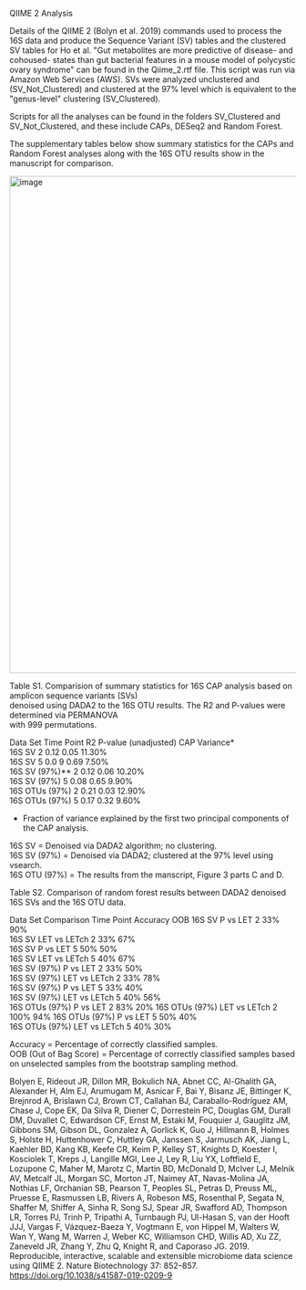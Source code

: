 QIIME 2 Analysis

Details of the QIIME 2 (Bolyn et al. 2019) commands used to process the 16S data and produce the Sequence Variant (SV) tables and the clustered SV tables for Ho et al. "Gut metabolites are more predictive of disease- and cohoused- states than gut bacterial features in a mouse model of polycystic ovary syndrome" can be found in the Qiime_2.rtf file. This script was run via Amazon Web Services (AWS). SVs were analyzed unclustered and (SV_Not_Clustered) and clustered at the 97% level which is equivalent to the "genus-level" clustering (SV_Clustered).

Scripts for all the analyses can be found in the folders SV_Clustered and SV_Not_Clustered, and these include CAPs, DESeq2 and Random Forest.

The supplementary tables below show summary statistics for the CAPs and Random Forest analyses along with the 16S OTU results show in the manuscript for comparison. 

<img width="871" alt="image" src="https://user-images.githubusercontent.com/20593241/128244056-842cffd1-55a2-4f81-9690-1b15b1d520db.png">


Table S1. Comparision of summary statistics for 16S CAP analysis based on amplicon sequence variants (SVs) 					
denoised using DADA2 to the 16S OTU results. The R2 and P-values were determined via PERMANOVA 					
with 999 permutations.					
					
Data  Set	        Time Point	  R2	  P-value (unadjusted)  CAP Variance*	
16S   SV	        2	            0.12	      0.05	            11.30%	
16S   SV 	        5	            0.0 9	      0.69	            7.50%	
16S   SV (97%)**	2	            0.12	      0.06              10.20%	
16S   SV (97%) 	  5	            0.08	      0.65	            9.90%	
16S   OTUs (97%)	2	            0.21	      0.03	            12.90%	
16S   OTUs (97%)	5	            0.17	      0.32	            9.60%	
					
* Fraction of variance explained by the first two principal components of the CAP analysis.					
					
16S SV = Denoised via DADA2 algorithm; no clustering.					
16S SV (97%) = Denoised via DADA2; clustered at the 97% level using vsearch.					
16S OTU (97%) = The results from the manscript, Figure 3 parts C and D.					
					
Table S2. Comparison of random forest results between DADA2 denoised 16S SVs and the 16S OTU data.					
					
Data Set	        Comparison	    Time Point  Accuracy	OOB	
16S SV	          P vs LET	      2	          33%	      90%	
16S SV	          LET vs LETch	  2	          33%	      67%	
16S SV	          P vs LET	      5	          50%	      50%	
16S SV	          LET vs LETch	  5	          40%	      67%	
16S SV (97%) 	    P vs LET	      2	          33%	      50%	
16S SV (97%) 	    LET vs LETch	  2	          33%	      78%	
16S SV (97%) 	    P vs LET	      5	          33%	      40%	
16S SV (97%) 	    LET vs LETch	  5	          40%	      56%	
16S OTUs (97%)	  P vs LET	      2	          83%     	20%	
16S OTUs (97%)	  LET vs LETch	  2	          100%      94%	
16S OTUs (97%)	  P vs LET	      5	          50%	      40%	
16S OTUs (97%)	  LET vs LETch	  5	          40%	      30%	
					
Accuracy = Percentage of correctly classified samples.					
OOB (Out of Bag Score) = Percentage of correctly classified samples based on unselected samples from the bootstrap sampling method.



Bolyen E, Rideout JR, Dillon MR, Bokulich NA, Abnet CC, Al-Ghalith GA, Alexander H, Alm EJ, Arumugam M, Asnicar F, Bai Y, Bisanz JE, Bittinger K, Brejnrod A, Brislawn CJ, Brown CT, Callahan BJ, Caraballo-Rodríguez AM, Chase J, Cope EK, Da Silva R, Diener C, Dorrestein PC, Douglas GM, Durall DM, Duvallet C, Edwardson CF, Ernst M, Estaki M, Fouquier J, Gauglitz JM, Gibbons SM, Gibson DL, Gonzalez A, Gorlick K, Guo J, Hillmann B, Holmes S, Holste H, Huttenhower C, Huttley GA, Janssen S, Jarmusch AK, Jiang L, Kaehler BD, Kang KB, Keefe CR, Keim P, Kelley ST, Knights D, Koester I, Kosciolek T, Kreps J, Langille MGI, Lee J, Ley R, Liu YX, Loftfield E, Lozupone C, Maher M, Marotz C, Martin BD, McDonald D, McIver LJ, Melnik AV, Metcalf JL, Morgan SC, Morton JT, Naimey AT, Navas-Molina JA, Nothias LF, Orchanian SB, Pearson T, Peoples SL, Petras D, Preuss ML, Pruesse E, Rasmussen LB, Rivers A, Robeson MS, Rosenthal P, Segata N, Shaffer M, Shiffer A, Sinha R, Song SJ, Spear JR, Swafford AD, Thompson LR, Torres PJ, Trinh P, Tripathi A, Turnbaugh PJ, Ul-Hasan S, van der Hooft JJJ, Vargas F, Vázquez-Baeza Y, Vogtmann E, von Hippel M, Walters W, Wan Y, Wang M, Warren J, Weber KC, Williamson CHD, Willis AD, Xu ZZ, Zaneveld JR, Zhang Y, Zhu Q, Knight R, and Caporaso JG. 2019. Reproducible, interactive, scalable and extensible microbiome data science using QIIME 2. Nature Biotechnology 37: 852–857. https://doi.org/10.1038/s41587-019-0209-9 
